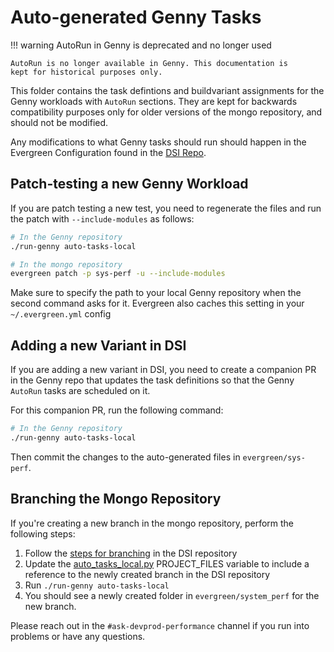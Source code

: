 # Auto-generated Genny Tasks

!!! warning AutoRun in Genny is deprecated and no longer used

    AutoRun is no longer available in Genny. This documentation is
    kept for historical purposes only.


This folder contains the task defintions and buildvariant assignments for the
Genny workloads with `AutoRun` sections. They are kept for backwards 
compatibility purposes only for older versions of the mongo repository, 
and should not be modified.

Any modifications to what Genny tasks should run should happen in the Evergreen
Configuration found in the [DSI Repo](https://github.com/10gen/dsi/tree/master/evergreen/system_perf).

## Patch-testing a new Genny Workload

If you are patch testing a new test, you need to regenerate the files and run
the patch with `--include-modules` as follows:

```bash
# In the Genny repository
./run-genny auto-tasks-local

# In the mongo repository
evergreen patch -p sys-perf -u --include-modules
```

Make sure to specify the path to your local Genny repository when the second
command asks for it. Evergreen also caches this setting in your
`~/.evergreen.yml` config

## Adding a new Variant in DSI

If you are adding a new variant in DSI, you need to create a companion PR in
the Genny repo that updates the task definitions so that the Genny `AutoRun`
tasks are scheduled on it.

For this companion PR, run the following command:

```bash
# In the Genny repository
./run-genny auto-tasks-local
```

Then commit the changes to the auto-generated files in `evergreen/sys-perf`.

## Branching the Mongo Repository

If you're creating a new branch in the mongo repository, perform the following steps: 

1. Follow the [steps for branching](https://github.com/10gen/dsi/blob/master/evergreen/system_perf/README.md) in the DSI repository
2. Update the [auto_tasks_local.py](../../src/lamplib/src/genny/tasks/auto_tasks_local.py) PROJECT_FILES variable to include a reference to the newly created branch in the DSI repository
3. Run `./run-genny auto-tasks-local`
4. You should see a newly created folder in `evergreen/system_perf` for the new branch.

Please reach out in the `#ask-devprod-performance` channel if you run into problems or have any questions.